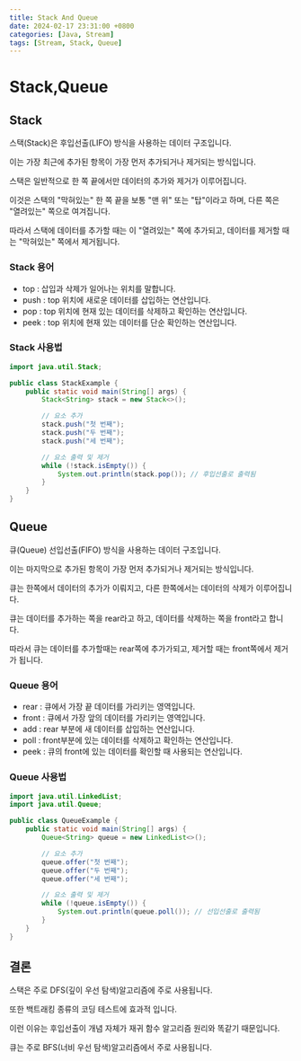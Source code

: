 ```yaml
---
title: Stack And Queue
date: 2024-02-17 23:31:00 +0800
categories: [Java, Stream]
tags: [Stream, Stack, Queue]
---
```

# Stack,Queue
## Stack
스택(Stack)은 후입선출(LIFO) 방식을 사용하는 데이터 구조입니다. 

이는 가장 최근에 추가된 항목이 가장 먼저 추가되거나  제거되는 방식입니다.

 스택은 일반적으로 한 쪽 끝에서만 데이터의 추가와 제거가 이루어집니다. 

이것은 스택의 "막혀있는" 한 쪽 끝을 보통 "맨 위" 또는 "탑"이라고 하며, 다른 쪽은 "열려있는" 쪽으로 여겨집니다.

 따라서 스택에 데이터를 추가할 때는 이 "열려있는" 쪽에 추가되고, 데이터를 제거할 때는 "막혀있는" 쪽에서 제거됩니다.

### Stack 용어

- top : 삽입과 삭제가 일어나는 위치를 말합니다.
- push : top 위치에 새로운 데이터를 삽입하는 연산입니다.
- pop : top 위치에 현재 있는 데이터를 삭제하고 확인하는 연산입니다.
- peek : top 위치에 현재 있는 데이터를 단순 확인하는 연산입니다.

### Stack 사용법

```java
import java.util.Stack;

public class StackExample {
    public static void main(String[] args) {
        Stack<String> stack = new Stack<>();

        // 요소 추가
        stack.push("첫 번째");
        stack.push("두 번째");
        stack.push("세 번째");

        // 요소 출력 및 제거
        while (!stack.isEmpty()) {
            System.out.println(stack.pop()); // 후입선출로 출력됨
        }
    }
}

```

## Queue

큐(Queue) 선입선출(FIFO) 방식을 사용하는 데이터 구조입니다.

이는 마지막으로 추가된 항목이 가장 먼저 추가되거나 제거되는 방식입니다.

큐는 한쪽에서 데이터의 추가가 이뤄지고, 다른 한쪽에서는 데이터의 삭제가 이루어집니다.

큐는 데이터를 추가하는 쪽을 rear라고 하고, 데이터를 삭제하는 쪽을 front라고 합니다.

따라서 큐는 데이터를 추가할때는 rear쪽에 추가가되고, 제거할 때는 front쪽에서 제거가 됩니다.

### Queue 용어

- rear : 큐에서 가장 끝 데이터를 가리키는 영역입니다.
- front : 큐에서 가장 앞의 데이터를 가리키는 영역입니다.
- add : rear 부분에 새 데이터를 삽입하는 연산입니다.
- poll : front부분에 있는 데이터를 삭제하고 확인하는 연산입니다.
- peek : 큐의 front에 있는 데이터를 확인할 때 사용되는 연산입니다.

### Queue 사용법

```java
import java.util.LinkedList;
import java.util.Queue;

public class QueueExample {
    public static void main(String[] args) {
        Queue<String> queue = new LinkedList<>();

        // 요소 추가
        queue.offer("첫 번째");
        queue.offer("두 번째");
        queue.offer("세 번째");

        // 요소 출력 및 제거
        while (!queue.isEmpty()) {
            System.out.println(queue.poll()); // 선입선출로 출력됨
        }
    }
}

```

## 결론

스택은 주로 DFS(깊이 우선 탐색)알고리즘에 주로 사용됩니다. 

또한 백트래킹 종류의 코딩 테스트에 효과적 입니다.

이런 이유는 후입선출이 개념 자체가 재귀 함수 알고리즘 원리와 똑같기 때문입니다.

큐는 주로 BFS(너비 우선 탐색)알고리즘에서 주로 사용됩니다.
